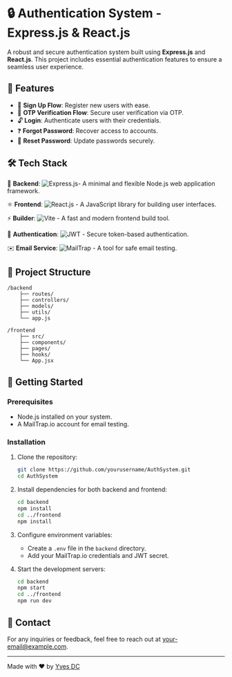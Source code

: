 # 🔒 Authentication System - Express.js & React.js

A robust and secure authentication system built using **Express.js** and **React.js**. This project includes essential authentication features to ensure a seamless user experience.

## 🚀 Features

- 🔑 **Sign Up Flow**: Register new users with ease.
- 📩 **OTP Verification Flow**: Secure user verification via OTP.
- 🔓 **Login**: Authenticate users with their credentials.
- ❓ **Forgot Password**: Recover access to accounts.
- 🔄 **Reset Password**: Update passwords securely.

## 🛠️ Tech Stack

🚀 **Backend**: ![Express.js](https://img.shields.io/badge/Express.js-000000?style=for-the-badge&logo=express&logoColor=white)- A minimal and flexible Node.js web application framework.

⚛️ **Frontend**: ![React.js](https://img.shields.io/badge/React.js-61DAFB?style=for-the-badge&logo=react&logoColor=black) - A JavaScript library for building user interfaces.

⚡ **Builder**: ![Vite](https://img.shields.io/badge/Vite-646CFF?style=for-the-badge&logo=vite&logoColor=white) - A fast and modern frontend build tool.

🔐 **Authentication**: ![JWT](https://img.shields.io/badge/JWT-000000?style=for-the-badge&logo=jsonwebtokens&logoColor=white) - Secure token-based authentication.

✉️ **Email Service**: ![MailTrap](https://img.shields.io/badge/MailTrap.io-00B4D8?style=for-the-badge&logo=minutemailer&logoColor=white) - A tool for safe email testing.

## 📂 Project Structure

```
/backend
    ├── routes/
    ├── controllers/
    ├── models/
    ├── utils/
    └── app.js

/frontend
    ├── src/
    ├── components/
    ├── pages/
    ├── hooks/
    └── App.jsx
```

## 📖 Getting Started

### Prerequisites

- Node.js installed on your system.
- A MailTrap.io account for email testing.

### Installation

1. Clone the repository:

   ```bash
   git clone https://github.com/yourusername/AuthSystem.git
   cd AuthSystem
   ```

2. Install dependencies for both backend and frontend:

   ```bash
   cd backend
   npm install
   cd ../frontend
   npm install
   ```

3. Configure environment variables:

   - Create a `.env` file in the `backend` directory.
   - Add your MailTrap.io credentials and JWT secret.

4. Start the development servers:
   ```bash
   cd backend
   npm start
   cd ../frontend
   npm run dev
   ```

## 📧 Contact

For any inquiries or feedback, feel free to reach out at [your-email@example.com](mailto:yvesmugisha09@gmail.com).

---

Made with ❤️ by [Yves DC](https://github.com/Yves-Developer)
